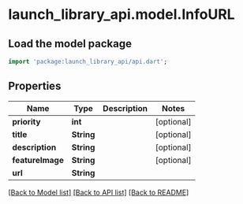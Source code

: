# launch_library_api.model.InfoURL

## Load the model package
```dart
import 'package:launch_library_api/api.dart';
```

## Properties
Name | Type | Description | Notes
------------ | ------------- | ------------- | -------------
**priority** | **int** |  | [optional] 
**title** | **String** |  | [optional] 
**description** | **String** |  | [optional] 
**featureImage** | **String** |  | [optional] 
**url** | **String** |  | 

[[Back to Model list]](../README.md#documentation-for-models) [[Back to API list]](../README.md#documentation-for-api-endpoints) [[Back to README]](../README.md)


